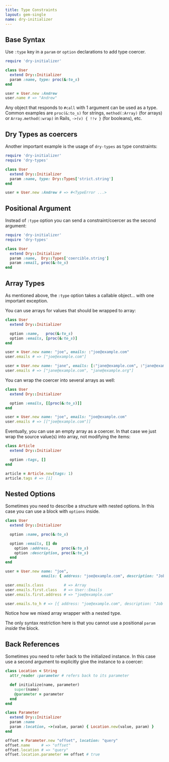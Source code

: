 ```yaml
---
title: Type Constraints
layout: gem-single
name: dry-initializer
---
```


## Base Syntax

Use `:type` key in a `param` or `option` declarations to add type coercer.

```ruby
require 'dry-initializer'

class User
  extend Dry::Initializer
  param :name, type: proc(&:to_s)
end

user = User.new :Andrew
user.name # => "Andrew"
```

Any object that responds to `#call` with 1 argument can be used as a type. Common examples are `proc(&:to_s)` for strings, `method(:Array)` (for arrays) or `Array.method(:wrap)` in Rails, `->(v) { !!v }` (for booleans), etc.

## Dry Types as coercers

Another important example is the usage of `dry-types` as type constraints:

```ruby
require 'dry-initializer'
require 'dry-types'

class User
  extend Dry::Initializer
  param :name, type: Dry::Types['strict.string']
end

user = User.new :Andrew # => #<TypeError ...>
```

## Positional Argument

Instead of `:type` option you can send a constraint/coercer as the second argument:

```ruby
require 'dry-initializer'
require 'dry-types'

class User
  extend Dry::Initializer
  param :name,  Dry::Types['coercible.string']
  param :email, proc(&:to_s)
end
```

## Array Types

As mentioned above, the `:type` option takes a callable object... with one important exception.

You can use arrays for values that should be wrapped to array:

```ruby
class User
  extend Dry::Initializer

  option :name,   proc(&:to_s)
  option :emails, [proc(&:to_s)]
end

user = User.new name: "joe", emails: :"joe@example.com"
user.emails # => ["joe@example.com"]

user = User.new name: "jane", emails: [:"jane@example.com", :"jane@example.org"]
user.emails # => ["jane@example.com", "jane@example.org"]
```

You can wrap the coercer into several arrays as well:

```ruby
class User
  extend Dry::Initializer

  option :emails, [[proc(&:to_s)]]
end

user = User.new name: "joe", emails: "joe@example.com"
user.emails # => [["joe@example.com"]]
```

Eventually, you can use an empty array as a coercer. In that case we just wrap the source value(s) into array, not modifying the items:

```ruby
class Article
  extend Dry::Initializer

  option :tags, []
end

article = Article.new(tags: 1)
article.tags # => [1]
```

## Nested Options

Sometimes you need to describe a structure with nested options. In this case you can use a block with `options` inside.

```ruby
class User
  extend Dry::Initializer

  option :name, proc(&:to_s)

  option :emails, [] do
    option :address,     proc(&:to_s)
    option :description, proc(&:to_s)
  end
end

user = User.new name: "joe",
                emails: { address: "joe@example.com", description: "Job email" }

user.emails.class         # => Array
user.emails.first.class   # => User::Emails
user.emails.first.address # => "joe@example.com"

user.emails.to_h # => [{ address: "joe@example.com", description: "Job email" }]
```

Notice how we mixed array wrapper with a nested type.

The only syntax restriction here is that you cannot use a positional `param` _inside_ the block.

## Back References

Sometimes you need to refer back to the initialized instance. In this case use a second argument to explicitly give the instance to a coercer:

```ruby
class Location < String
  attr_reader :parameter # refers back to its parameter

  def initialize(name, parameter)
    super(name)
    @parameter = parameter
  end
end

class Parameter
  extend Dry::Initializer
  param :name
  param :location, ->(value, param) { Location.new(value, param) }
end

offset = Parameter.new "offset", location: "query"
offset.name     # => "offset"
offset.location # => "query"
offset.location.parameter == offset # true
```

[dry-types]: https://github.com/dry-rb/dry-types
[dry-types-docs]: http://dry-rb.org/gems/dry-types/

